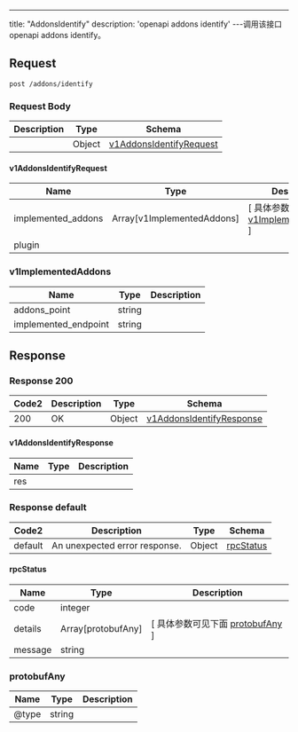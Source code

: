 ---
title: "AddonsIdentify"
description: 'openapi addons identify'
---调用该接口openapi addons identify。



## Request


```
post /addons/identify
```

### Request Body 
| Description | Type | Schema |
| ----------- | ------ | ------ |
|  | Object | [v1AddonsIdentifyRequest](#v1AddonsIdentifyRequest) |

#### v1AddonsIdentifyRequest

| Name | Type | Description | 
| ---- | ---- | ----------- |         
| implemented_addons | Array[v1ImplementedAddons] |  [ 具体参数可见下面 [v1ImplementedAddons](#v1ImplementedAddons) ] |       
| plugin |  |  |   

### v1ImplementedAddons
| Name | Type | Description | 
| ---- | ---- | ----------- |     
| addons_point | string |  |      
| implemented_endpoint | string |  |   



## Response

### Response  200 
| Code2 | Description | Type | Schema |
| ---- | ----------- | ------ | ------ |
| 200 | OK | Object | [v1AddonsIdentifyResponse](#v1AddonsIdentifyResponse) |

#### v1AddonsIdentifyResponse

| Name | Type | Description | 
| ---- | ---- | ----------- |     
| res |  |  |   



### Response  default 
| Code2 | Description | Type | Schema |
| ---- | ----------- | ------ | ------ |
| default | An unexpected error response. | Object | [rpcStatus](#rpcStatus) |

#### rpcStatus

| Name | Type | Description | 
| ---- | ---- | ----------- |     
| code | integer |  |          
| details | Array[protobufAny] |  [ 具体参数可见下面 [protobufAny](#protobufAny) ] |       
| message | string |  |   

### protobufAny
| Name | Type | Description | 
| ---- | ---- | ----------- |     
| @type | string |  |   



